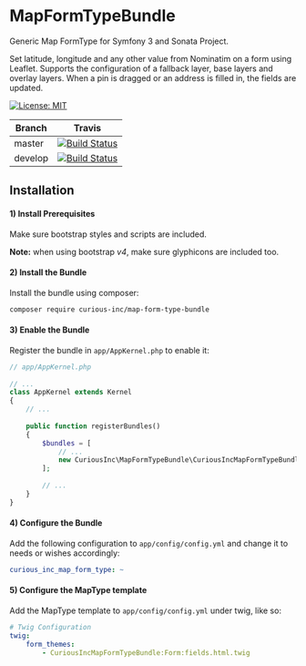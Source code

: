 # MapFormTypeBundle
Generic Map FormType for Symfony 3 and Sonata Project.

Set latitude, longitude and any other value from Nominatim on a form using Leaflet.
Supports the configuration of a fallback layer, base layers and overlay layers. When a pin is dragged or an address is 
filled in, the fields are updated.

[![License: MIT](https://img.shields.io/badge/License-MIT-yellow.svg)](https://opensource.org/licenses/MIT)  

Branch | Travis | 
------ | ------ |
master | [![Build Status](https://travis-ci.org/CuriousInc/MapFormTypeBundle.svg?branch=master)](https://travis-ci.org/CuriousInc/MapFormTypeBundle) |
develop | [![Build Status](https://travis-ci.org/CuriousInc/MapFormTypeBundle.svg?branch=develop)](https://travis-ci.org/CuriousInc/MapFormTypeBundle) |

## Installation

#### 1) Install Prerequisites
Make sure bootstrap styles and scripts are included.

__Note:__ when using bootstrap _v4_, make sure glyphicons are included too. 

#### 2) Install the Bundle
Install the bundle using composer:
```bash
composer require curious-inc/map-form-type-bundle
```

#### 3) Enable the Bundle
Register the bundle in `app/AppKernel.php` to enable it:
```php
// app/AppKernel.php
 
// ...
class AppKernel extends Kernel
{
    // ...
 
    public function registerBundles()
    {
        $bundles = [
            // ...
            new CuriousInc\MapFormTypeBundle\CuriousIncMapFormTypeBundle(),
        ];
 
        // ...
    }
}
```

#### 4) Configure the Bundle
Add the following configuration to `app/config/config.yml` and change it to needs or wishes accordingly:
```yaml
curious_inc_map_form_type: ~
```

#### 5) Configure the MapType template
Add the MapType template to `app/config/config.yml` under twig, like so:
```yaml
# Twig Configuration
twig:
    form_themes:
        - CuriousIncMapFormTypeBundle:Form:fields.html.twig
```
